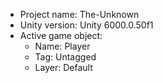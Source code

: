 <!-- UNITY CODE ASSIST INSTRUCTIONS START -->
- Project name: The-Unknown
- Unity version: Unity 6000.0.50f1
- Active game object:
  - Name: Player
  - Tag: Untagged
  - Layer: Default
<!-- UNITY CODE ASSIST INSTRUCTIONS END -->
